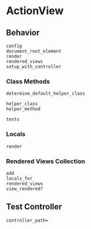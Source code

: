# ActionView

## Behavior

```
config
document_root_element
render
rendered_views
setup_with_controller
```

### Class Methods

```
determine_default_helper_class

helper_class
helper_method

tests
```

### Locals

```
render
```

### Rendered Views Collection

```
add
locals_for
rendered_views
view_rendered?
```

## Test Controller

```
controller_path=
```
